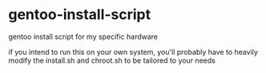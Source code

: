 # gentoo-install-script
gentoo install script for my specific hardware

if you intend to run this on your own system, you'll probably have to heavily modify the install.sh and chroot.sh to be tailored to your needs
